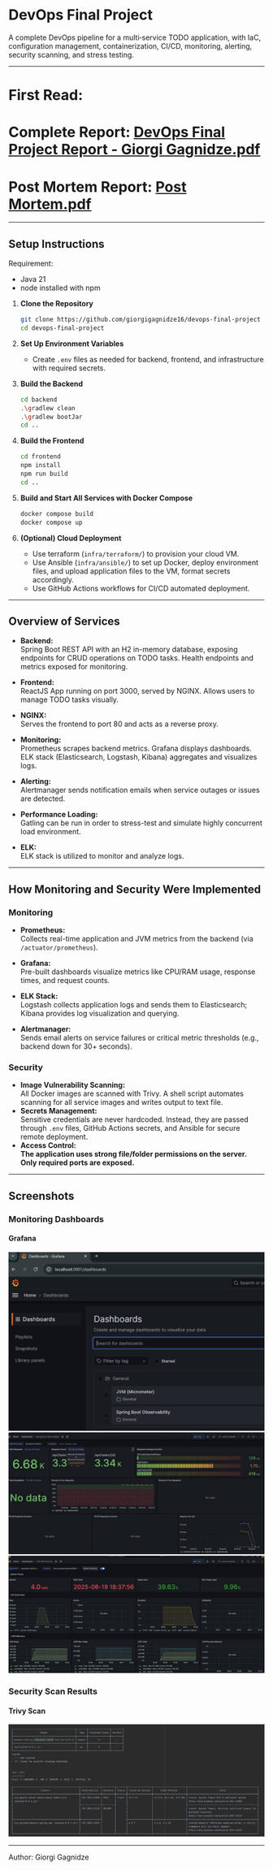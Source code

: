 # DevOps Final Project

A complete DevOps pipeline for a multi‐service TODO application, with IaC,
configuration management, containerization, CI/CD, monitoring, alerting,
security scanning, and stress testing.

---

# First Read:

# Complete Report: [DevOps Final Project Report - Giorgi Gagnidze.pdf](DevOps%20Final%20Project%20Report%20-%20Giorgi%20Gagnidze.pdf)

# Post Mortem Report: [Post Mortem.pdf](Post%20Mortem.pdf)

---

## Setup Instructions
Requirement: 
 - Java 21
 - node installed with npm

1. **Clone the Repository**
    ```bash
    git clone https://github.com/giorgigagnidze16/devops-final-project
    cd devops-final-project
    ```

2. **Set Up Environment Variables**
    - Create `.env` files as needed for backend, frontend, and infrastructure with required secrets.

3. **Build the Backend**
    ```bash
    cd backend
    .\gradlew clean
    .\gradlew bootJar
    cd ..
    ```

4. **Build the Frontend**
    ```bash
    cd frontend
    npm install
    npm run build
    cd ..
    ```

5. **Build and Start All Services with Docker Compose**
    ```bash
    docker compose build
    docker compose up
    ```

6. **(Optional) Cloud Deployment**
    - Use terraform (`infra/terraform/`) to provision your cloud VM.
    - Use Ansible (`infra/ansible/`) to set up Docker, deploy environment files, and upload application files to the VM,
      format secrets accordingly.
    - Use GitHub Actions workflows for CI/CD automated deployment.

---

## Overview of Services

- **Backend:**  
  Spring Boot REST API with an H2 in-memory database, exposing endpoints for CRUD operations on TODO tasks. Health
  endpoints and metrics exposed for monitoring.

- **Frontend:**  
  ReactJS App running on port 3000, served by NGINX. Allows users to manage TODO tasks visually.

- **NGINX:**  
  Serves the frontend to port 80 and acts as a reverse proxy.

- **Monitoring:**  
  Prometheus scrapes backend metrics. Grafana displays dashboards. ELK stack (Elasticsearch, Logstash, Kibana)
  aggregates and visualizes logs.

- **Alerting:**  
  Alertmanager sends notification emails when service outages or issues are detected.

- **Performance Loading:**  
  Gatling can be run in order to stress-test and simulate highly concurrent load environment.

- **ELK:**  
  ELK stack is utilized to monitor and analyze logs.

---

## How Monitoring and Security Were Implemented

### Monitoring

- **Prometheus:**  
  Collects real-time application and JVM metrics from the backend (via `/actuator/prometheus`).
- **Grafana:**  
  Pre-built dashboards visualize metrics like CPU/RAM usage, response times, and request counts.
- **ELK Stack:**  
  Logstash collects application logs and sends them to Elasticsearch; Kibana provides log visualization and querying.

- **Alertmanager:**  
  Sends email alerts on service failures or critical metric thresholds (e.g., backend down for 30+ seconds).

### Security

- **Image Vulnerability Scanning:**  
  All Docker images are scanned with Trivy. A shell script automates scanning for all service images and writes output
  to text file.
- **Secrets Management:**  
  Sensitive credentials are never hardcoded. Instead, they are passed through `.env` files, GitHub Actions secrets, and
  Ansible for secure remote deployment.
- ****Access Control:**  
  The application uses strong file/folder permissions on the server. Only required ports are exposed.**

---

## Screenshots

### Monitoring Dashboards

#### Grafana

![Grafana Dashboard](screenshots/grafana_dashboard-1.png)
![Grafana Dashboard](screenshots/grafana_dashboard-2.png)
![Grafana Dashboard](screenshots/grafana_dashboard-3.png)


### Security Scan Results

#### Trivy Scan

![Trivy Scan Results](screenshots/trivy_scan.png)

---

Author: Giorgi Gagnidze

